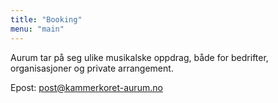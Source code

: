 ```yaml
---
title: "Booking"
menu: "main"
---
```

Aurum tar på seg ulike musikalske oppdrag, både for bedrifter, organisasjoner og private arrangement.

Epost: post@kammerkoret-aurum.no


